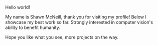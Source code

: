 
Hello world!

My name is Shawn McNeill, thank you for visiting my profile!
Below I showcase my best work so far.
Strongly interested in computer vision's ability to benefit humanity.


Hope you like what you see, more projects on the way.


<!---
mcshawn10/mcshawn10 is a ✨ special ✨ repository because its `README.md` (this file) appears on your GitHub profile.
You can click the Preview link to take a look at your changes.
--->
